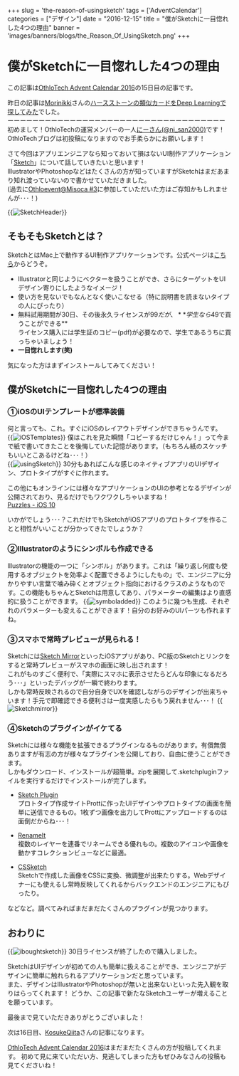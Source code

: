 +++
slug = 'the-reason-of-usingsketch'
tags = ['AdventCalendar']
categories = ["デザイン"]
date = "2016-12-15"
title = "僕がSketchに一目惚れした4つの理由"
banner = 'images/banners/blogs/the_Reason_Of_UsingSketch.png'
+++

# 僕がSketchに一目惚れした4つの理由

この記事は[OthloTech Advent Calendar 2016](http://qiita.com/advent-calendar/2016/othlotech)の15日目の記事です。

昨日の記事は[Morinikki](http://qiita.com/Morinikki)さんの[ハースストーンの類似カードをDeep Learningで探してみた](http://qiita.com/Morinikki/items/66941b9e3e57b9224fd7)でした。<br />
ーーーーーーーーーーーーーーーーーーーーーーーーーーーーーーーーーーー<br />
初めまして！OthloTechの運営メンバーの一人[にーさん(@ni_san2000)](https://twitter.com/ni_san2000)です！<br />
OthloTechブログは初投稿になりますのでお手柔らかにお願いします！

さて今回はアプリエンジニアなら知っておいて損はないUI制作アプリケーション「[Sketch](https://www.sketchapp.com/)」について話していきたいと思います！<br />
IllustratorやPhotoshopなどはたくさんの方が知っていますがSketchはまだあまり知れ渡っていないので書かせていただきました。<br />
(過去に[Othloevent@Misoca #3](http://www.othlo.tech/events/othloevent03-misoca/)に参加していただいた方はご存知かもしれませんが･･･！)

{{<image src="/images/blogs/20161215/SketchHeader.png"  alt="SketchHeader" >}}

## そもそもSketchとは？
SketchとはMac上で動作するUI制作アプリケーションです。公式ページは[こちら](https://www.sketchapp.com/)からどうぞ。

- Illustratorと同じようにベクターを扱うことができ、さらにターゲットをUIデザイン寄りにしたようなイメージ！
- 使い方を見ないでもなんとなく使いこなせる（特に説明書を読まないタイプの人にぴったり）
- 無料試用期間が30日、その後永久ライセンスが$99だが、 **学生なら$49で買うことができる**<br />
ライセンス購入には学生証のコピー(pdf)が必要なので、学生であるうちに買っちゃいましょう！
- **一目惚れします(笑)**

気になった方はまずインストールしてみてください！

## 僕がSketchに一目惚れした4つの理由

### ①iOSのUIテンプレートが標準装備
何と言っても、これ。すぐにiOSのレイアウトデザインができちゃうんです。<br />
{{<image src="/images/blogs/20161215/iOSTemplates.png"  alt="iOSTemplates" >}}
僕はこれを見た瞬間「コピーするだけじゃん！」って今まで紙で書いてきたことを後悔していた記憶があります。（もちろん紙のスケッチもいいとこあるけどね･･･！）<br />
{{<image src="/images/blogs/20161215/usingSketch.png"  alt="usingSketch" >}}
30分もあればこんな感じのネイティブアプリのUIデザイン、プロトタイプがすぐに作れます。

この他にもオンラインには様々なアプリケーションのUIの参考となるデザインが公開されており、見るだけでもワクワクしちゃいますね！<br />
[Puzzles - iOS 10](http://puzzles.design/)

いかがでしょう･･･？これだけでもSketchがiOSアプリのプロトタイプを作ることと相性がいいことが分かってきたでしょうか？

### ②Illustratorのようにシンボルも作成できる
Illustratorの機能の一つに「シンボル」があります。これは「繰り返し何度も使用するオブジェクトを効率よく配置できるようにしたもの」で、エンジニアに分かりやすい言葉で噛み砕くとオブジェクト指向におけるクラスのようなものです。この機能もちゃんとSketchは用意してあり、パラメーターの編集はより直感的に扱うことができます。
{{<image src="/images/blogs/20161215/symboladded.png"  alt="symboladded" >}}
このように幾つも生成、それぞれのパラメーターも変えることができます！自分のお好みのUIパーツも作れますね。

### ③スマホで常時プレビューが見られる！
Sketchには[Sketch Mirror](https://itunes.apple.com/jp/app/sketch-mirror/id677296955?mt=8)といったiOSアプリがあり、PC版のSketchとリンクをすると常時プレビューがスマホの画面に映し出されます！<br />これがものすごく便利で、「実際にスマホに表示させたらどんな印象になるだろう･･･」といったデバッグが一瞬で終わります。<br />しかも常時反映されるので自分自身でUXを確認しながらのデザインが出来ちゃいます！手元で即確認できる便利さは一度実感したらもう戻れません･･･！
{{<image src="/images/blogs/20161215/Sketchmirror.png"  alt="Sketchmirror" >}}

### ④Sketchのプラグインがイケてる
Sketchには様々な機能を拡張できるプラグインなるものがあります。有償無償ありますが有志の方が様々なプラグインを公開しており、自由に使うことができます。<br />
しかもダウンロード、インストールが超簡単。zipを展開して.sketchpluginファイルを実行するだけでインストールが完了します。<br />

- [Sketch Plugin](https://blog.prottapp.com/post/ja/sketch-integration)<br />
プロトタイプ作成サイトProttに作ったUIデザインやプロトタイプの画面を簡単に送信できるもの。1枚ずつ画像を出力してProttにアップロードするのは面倒だからね･･･！

- [RenameIt](https://github.com/rodi01/RenameIt)<br />
複数のレイヤーを連番でリネームできる優れもの。複数のアイコンや画像を動かすコレクションビューなどに最適。

- [CSSketch](https://github.com/JohnCoates/CSSketch)<br />
Sketchで作成した画像をCSSに変換、微調整が出来たりする。Webデザイナーにも使えるし常時反映してくれるからバックエンドのエンジニアにもぴったり。

などなど。調べてみればまだまだたくさんのプラグインが見つかります。

## おわりに
{{<image src="/images/blogs/20161215/iboughtsketch.png"  alt="iboughtsketch" >}}
30日ライセンスが終了したので購入しました。

SketchはUIデザインが初めての人も簡単に扱えることができ、エンジニアがデザインに簡単に触れられるアプリケーションだと思っています。<br />
また、デザインはIllustratorやPhotoshopが無いと出来ないといった先入観を取りはらってくれます！
どうか、この記事で新たなSketchユーザーが増えることを願っています。<br />

最後まで見ていただきありがとうございました！

次は16日目、[KosukeQiita](http://qiita.com/KosukeQiita)さんの記事になります。

[OthloTech Advent Calendar 2016](http://qiita.com/advent-calendar/2016/othlotech)はまだまだたくさんの方が投稿してくれます。
初めて見に来ていただい方、見逃してしまった方もぜひみなさんの投稿も見てくださいね！
